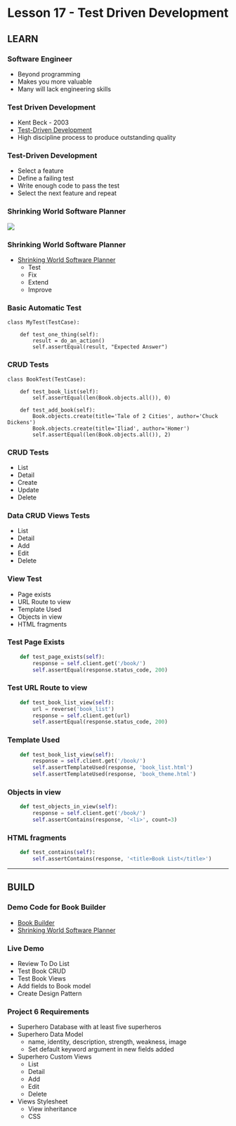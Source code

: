 # Lesson 17 - Test Driven Development

## LEARN


### Software Engineer
* Beyond programming
* Makes you more valuable
* Many will lack engineering skills


### Test Driven Development
* Kent Beck - 2003
* [Test-Driven Development](https://www.amazon.com/Test-Driven-Development-Kent-Beck-ebook-dp-B095SQ9WP4/dp/B095SQ9WP4)
* High discipline process to produce outstanding quality


### Test-Driven Development
* Select a feature
* Define a failing test
* Write enough code to pass the test
* Select the next feature and repeat


### Shrinking World Software Planner

![](img/Dev_Tasks.png)


### Shrinking World Software Planner
* [Shrinking World Software Planner](https://github.com/Mark-Seaman/BACS350/blob/main/week6/BookBuilder/ToDo.md)
    * Test
    * Fix
    * Extend
    * Improve

### Basic Automatic Test

    class MyTest(TestCase):

        def test_one_thing(self):
            result = do_an_action()
            self.assertEqual(result, "Expected Answer")


### CRUD Tests

    class BookTest(TestCase):

        def test_book_list(self):
            self.assertEqual(len(Book.objects.all()), 0)

        def test_add_book(self):
            Book.objects.create(title='Tale of 2 Cities', author='Chuck Dickens')
            Book.objects.create(title='Iliad', author='Homer')
            self.assertEqual(len(Book.objects.all()), 2)


### CRUD Tests
* List
* Detail
* Create
* Update
* Delete


### Data CRUD Views Tests
* List 
* Detail
* Add
* Edit
* Delete


### View Test
* Page exists
* URL Route to view
* Template Used
* Objects in view
* HTML fragments


### Test Page Exists

```python
    def test_page_exists(self):
        response = self.client.get('/book/')
        self.assertEqual(response.status_code, 200)
```


### Test URL Route to view

```python
    def test_book_list_view(self):
        url = reverse('book_list')
        response = self.client.get(url)
        self.assertEqual(response.status_code, 200)
```


### Template Used

```python
    def test_book_list_view(self):
        response = self.client.get('/book/')
        self.assertTemplateUsed(response, 'book_list.html')
        self.assertTemplateUsed(response, 'book_theme.html')
```


### Objects in view

```python
    def test_objects_in_view(self):
        response = self.client.get('/book/')
        self.assertContains(response, '<li>', count=3)
```



### HTML fragments

```python
    def test_contains(self):
        self.assertContains(response, '<title>Book List</title>')
```

---

## BUILD

### Demo Code for Book Builder
* [Book Builder](https://github.com/Mark-Seaman/BACS350/tree/main/week6)
* [Shrinking World Software Planner](https://github.com/Mark-Seaman/BACS350/blob/main/week6/BookBuilder/ToDo.md)


### Live Demo
* Review To Do List
* Test Book CRUD
* Test Book Views
* Add fields to Book model
* Create Design Pattern


### Project 6 Requirements
* Superhero Database with at least five superheros
* Superhero Data Model
    * name, identity, description, strength, weakness, image
    * Set default keyword argument in new fields added
* Superhero Custom Views
    * List
    * Detail
    * Add
    * Edit
    * Delete
* Views Stylesheet
    * View inheritance
    * CSS


